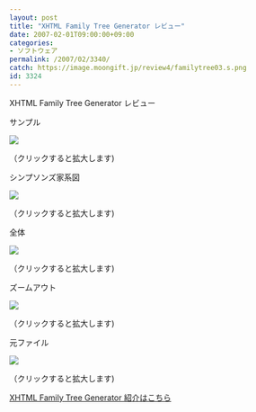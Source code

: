 ```yaml
---
layout: post
title: "XHTML Family Tree Generator レビュー"
date: 2007-02-01T09:00:00+09:00
categories:
- ソフトウェア
permalink: /2007/02/3340/
catch: https://image.moongift.jp/review4/familytree03.s.png
id: 3324
---
```

XHTML Family Tree Generator レビュー  
<!--more-->

サンプル

  

[![](https://image.moongift.jp/review4/familytree01.s.png)](https://image.moongift.jp/review4/familytree01.png)  
  
（クリックすると拡大します)

  

シンプソンズ家系図

  

[![](https://image.moongift.jp/review4/familytree02.s.png)](https://image.moongift.jp/review4/familytree02.png)  
  
（クリックすると拡大します)

  

全体

  

[![](https://image.moongift.jp/review4/familytree03.s.png)](https://image.moongift.jp/review4/familytree03.png)  
  
（クリックすると拡大します)

  

ズームアウト

  

[![](https://image.moongift.jp/review4/familytree04.s.png)](https://image.moongift.jp/review4/familytree04.png)  
  
（クリックすると拡大します)

  

元ファイル

  

[![](https://image.moongift.jp/review4/familytree05.s.png)](https://image.moongift.jp/review4/familytree05.png)  
  
（クリックすると拡大します)

  

[XHTML Family Tree Generator 紹介はこちら](http://oss.moongift.jp/intro/i-3338.html)

